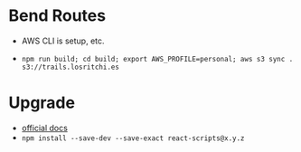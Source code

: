 # Bend Routes

- AWS CLI is setup, etc.

- `npm run build; cd build; export AWS_PROFILE=personal; aws s3 sync . s3://trails.losritchi.es`

# Upgrade
- [official docs](https://github.com/facebookincubator/create-react-app/blob/master/packages/react-scripts/template/README.md#updating-to-new-releases)
- `npm install --save-dev --save-exact react-scripts@x.y.z`
